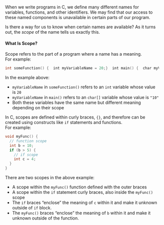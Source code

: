 
When we write programs in C, we define many different names for variables, functions, and other identifiers. We may find that our access to these named components is unavailable in certain parts of our program.

Is there a way for us to know when certain names are available? As it turns out, the _scope_ of the name tells us exactly this.

#### What Is Scope?

Scope refers to the part of a program where a name has a meaning.  
For example:

```c
int someFunction() {  int myVariableName = 20;}  int main() {  char myVariableName[] = "10"; }
```

In the example above:

- `myVariableName` in `someFunction()` refers to an `int` variable whose value is `20`
- `myVariableName` in `main()` refers to an `char[]` variable whose value is `"10"`
- Both these variables have the same name but different meaning depending on their scope

In C, scopes are defined within curly braces, `{}`, and therefore can be created using constructs like `if` statements and functions.  
For example:

```c
void myFunc() {
  // function scope
  int b = 10;
  if (b > 5) {
    // if scope
    int c = 4;
  }
}
```

There are two scopes in the above example:

- A scope within the `myFunc()` function defined with the outer braces
- A scope within the `if` statement curly braces, also inside the `myFunc()` scope
- The `if` braces “enclose” the meaning of `c` within it and make it unknown outside of `if` block.
- The `myFunc()` braces “enclose” the meaning of `b` within it and make it unknown outside of the function.

